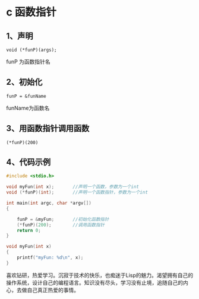 # c 函数指针

## 1、声明

`void (*funP)(args);`

funP 为函数指针名



## 2、初始化

`funP = &funName`

funName为函数名



## 3、用函数指针调用函数

 `(*funP)(200)`



## 4、代码示例

```c
#include <stdio.h>

void myFun(int x);       //声明一个函数，参数为一个int
void (*funP)(int);       //声明一个函数指针，参数为一个int

int main(int argc, char *argv[])
{

    funP = &myFun;       //初始化函数指针
    (*funP)(200);        //调用函数指针
    return 0;
}

void myFun(int x)
{
    printf("myFun: %d\n", x);
}
```



喜欢钻研，热爱学习。沉寂于技术的快乐，也痴迷于Lisp的魅力。渴望拥有自己的操作系统，设计自己的编程语言。知识没有尽头，学习没有止境，追随自己的内心，去做自己真正热爱的事情。